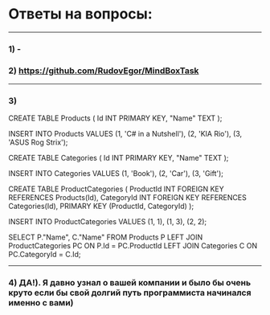 # Ответы на вопросы:

---

### 1) -
### 2) https://github.com/RudovEgor/MindBoxTask

---

### 3)
CREATE TABLE Products (
	Id INT PRIMARY KEY,
	"Name" TEXT
);

INSERT INTO Products
VALUES
	(1, 'C# in a Nutshell'),
	(2, 'KIA Rio'),
	(3, 'ASUS Rog Strix');

CREATE TABLE Categories (
	Id INT PRIMARY KEY,
	"Name" TEXT
);

INSERT INTO Categories
VALUES
	(1, 'Book'),
	(2, 'Car'),
	(3, 'Gift');

CREATE TABLE ProductCategories (
	ProductId INT FOREIGN KEY REFERENCES Products(Id),
	CategoryId INT FOREIGN KEY REFERENCES Categories(Id),
	PRIMARY KEY (ProductId, CategoryId)
);

INSERT INTO ProductCategories
VALUES
	(1, 1),
	(1, 3),
	(2, 2);

SELECT P."Name", C."Name"
FROM Products P
LEFT JOIN ProductCategories PC
	ON P.Id = PC.ProductId
LEFT JOIN Categories C
	ON PC.CategoryId = C.Id;
  
---  
  
### 4) ДА!). Я давно узнал о вашей компании и было бы очень круто если бы свой долгий путь программиста начинался именно с вами)
